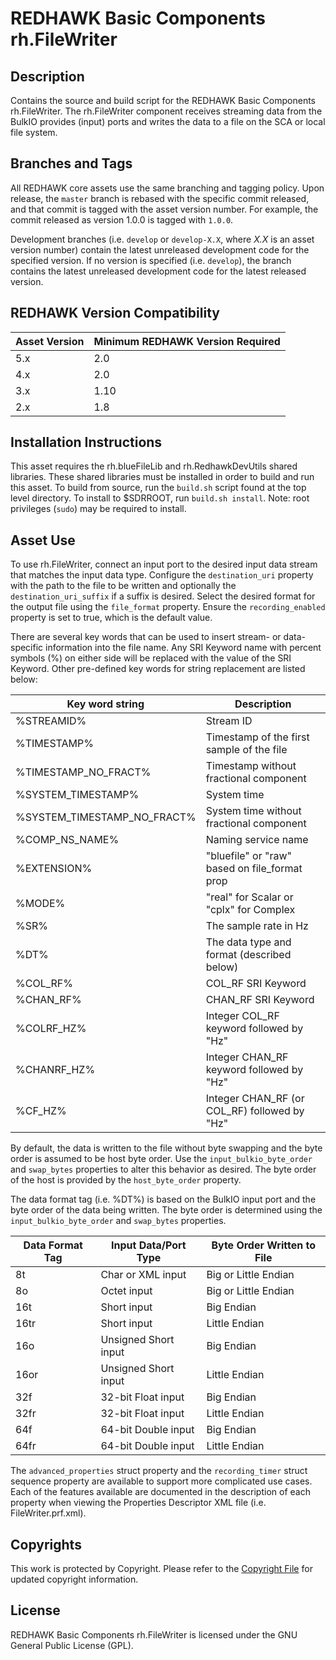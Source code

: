 # REDHAWK Basic Components rh.FileWriter

## Description

Contains the source and build script for the REDHAWK Basic Components
rh.FileWriter. The rh.FileWriter component receives streaming data from the
BulkIO provides (input) ports and writes the data to a file on the SCA or local
file system.

## Branches and Tags

All REDHAWK core assets use the same branching and tagging policy. Upon release,
the `master` branch is rebased with the specific commit released, and that
commit is tagged with the asset version number. For example, the commit released
as version 1.0.0 is tagged with `1.0.0`.

Development branches (i.e. `develop` or `develop-X.X`, where *X.X* is an asset
version number) contain the latest unreleased development code for the specified
version. If no version is specified (i.e. `develop`), the branch contains the
latest unreleased development code for the latest released version.

## REDHAWK Version Compatibility

| Asset Version | Minimum REDHAWK Version Required |
| ------------- | -------------------------------- |
| 5.x           | 2.0                              |
| 4.x           | 2.0                              |
| 3.x           | 1.10                             |
| 2.x           | 1.8                              |

## Installation Instructions

This asset requires the rh.blueFileLib and rh.RedhawkDevUtils shared libraries.
These shared libraries must be installed in order to build and run this asset.
To build from source, run the `build.sh` script found at the top level
directory. To install to $SDRROOT, run `build.sh install`. Note: root privileges
(`sudo`) may be required to install.

## Asset Use

To use rh.FileWriter, connect an input port to the desired input data stream
that matches the input data type. Configure the `destination_uri` property with
the path to the file to be written and optionally the `destination_uri_suffix`
if a suffix is desired. Select the desired format for the output file using the
`file_format` property. Ensure the `recording_enabled` property is set to true,
which is the default value.

There are several key words that can be used to insert stream- or data-specific
information into the file name. Any SRI Keyword name with percent symbols (%)
on either side will be replaced with the value of the SRI Keyword. Other
pre-defined key words for string replacement are listed below:

| Key word string             | Description                                   |
| --------------------------- | --------------------------------------------- |
| %STREAMID%                  | Stream ID                                     |
| %TIMESTAMP%                 | Timestamp of the first sample of the file     |
| %TIMESTAMP_NO_FRACT%        | Timestamp without fractional component        |
| %SYSTEM_TIMESTAMP%          | System time                                   |
| %SYSTEM_TIMESTAMP_NO_FRACT% | System time without fractional component      |
| %COMP_NS_NAME%              | Naming service name                           |
| %EXTENSION%                 | "bluefile" or "raw" based on file_format prop |
| %MODE%                      | "real" for Scalar or "cplx" for Complex       |
| %SR%                        | The sample rate in Hz                         |
| %DT%                        | The data type and format (described below)    |
| %COL_RF%                    | COL_RF SRI Keyword                            |
| %CHAN_RF%                   | CHAN_RF SRI Keyword                           |
| %COLRF_HZ%                  | Integer COL_RF keyword followed by "Hz"       |
| %CHANRF_HZ%                 | Integer CHAN_RF keyword followed by "Hz"      |
| %CF_HZ%                     | Integer CHAN_RF (or COL_RF) followed by "Hz"  |

By default, the data is written to the file without byte swapping and the byte
order is assumed to be host byte order. Use the `input_bulkio_byte_order` and
`swap_bytes` properties to alter this behavior as desired. The byte order of the
host is provided by the `host_byte_order` property.

The data format tag (i.e. %DT%) is based on the BulkIO input port and the byte
order of the data being written. The byte order is determined using the
`input_bulkio_byte_order` and `swap_bytes` properties.

| Data Format Tag | Input Data/Port Type | Byte Order Written to File |
| --------------- | -------------------- | -------------------------- |
| 8t              | Char or XML input    | Big or Little Endian       |
| 8o              | Octet input          | Big or Little Endian       |
| 16t             | Short input          | Big Endian                 |
| 16tr            | Short input          | Little Endian              |
| 16o             | Unsigned Short input | Big Endian                 |
| 16or            | Unsigned Short input | Little Endian              |
| 32f             | 32-bit Float input   | Big Endian                 |
| 32fr            | 32-bit Float input   | Little Endian              |
| 64f             | 64-bit Double input  | Big Endian                 |
| 64fr            | 64-bit Double input  | Little Endian              |

The `advanced_properties` struct property and the `recording_timer` struct
sequence property are available to support more complicated use cases. Each of
the features available are documented in the description of each property when
viewing the Properties Descriptor XML file (i.e. FileWriter.prf.xml).

## Copyrights

This work is protected by Copyright. Please refer to the
[Copyright File](COPYRIGHT) for updated copyright information.

## License

REDHAWK Basic Components rh.FileWriter is licensed under the GNU General Public
License (GPL).
